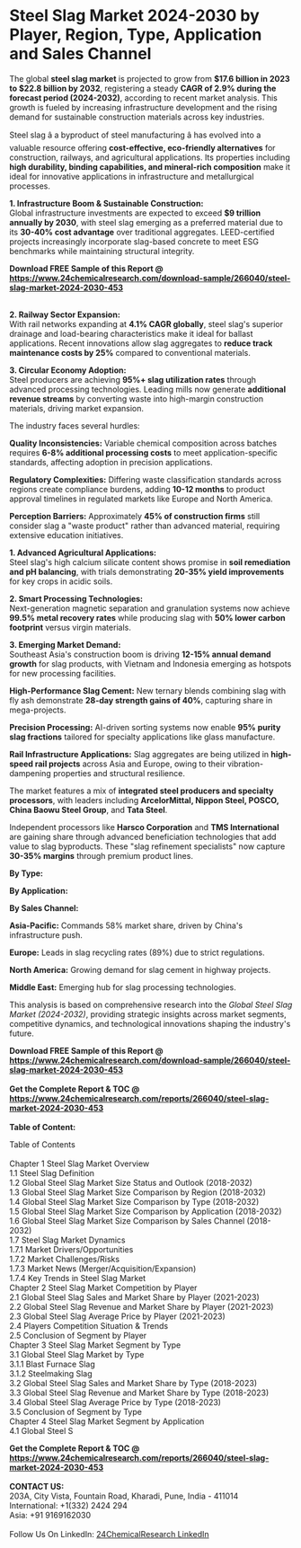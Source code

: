 <h1>Steel Slag Market 2024-2030 by Player, Region, Type, Application and Sales Channel</h1><p>The global <strong>steel slag market</strong> is projected to grow from <strong>$17.6 billion in 2023 to $22.8 billion by 2032</strong>, registering a steady <strong>CAGR of 2.9% during the forecast period (2024-2032)</strong>, according to recent market analysis. This growth is fueled by increasing infrastructure development and the rising demand for sustainable construction materials across key industries.</p><p>Steel slag â a byproduct of steel manufacturing â has evolved into a valuable resource offering <strong>cost-effective, eco-friendly alternatives</strong> for construction, railways, and agricultural applications. Its properties including <strong>high durability, binding capabilities, and mineral-rich composition</strong> make it ideal for innovative applications in infrastructure and metallurgical processes.</p><p><strong>1. Infrastructure Boom &amp; Sustainable Construction:</strong><br>
Global infrastructure investments are expected to exceed <strong>$9 trillion annually by 2030</strong>, with steel slag emerging as a preferred material due to its <strong>30-40% cost advantage</strong> over traditional aggregates. LEED-certified projects increasingly incorporate slag-based concrete to meet ESG benchmarks while maintaining structural integrity.</p><div><b>Download FREE Sample of this Report @ 
            <a href="https://www.24chemicalresearch.com/download-sample/266040/steel-slag-market-2024-2030-453">
            https://www.24chemicalresearch.com/download-sample/266040/steel-slag-market-2024-2030-453</a></b></div><br><p><strong>2. Railway Sector Expansion:</strong><br>
With rail networks expanding at <strong>4.1% CAGR globally</strong>, steel slag's superior drainage and load-bearing characteristics make it ideal for ballast applications. Recent innovations allow slag aggregates to <strong>reduce track maintenance costs by 25%</strong> compared to conventional materials.</p><p><strong>3. Circular Economy Adoption:</strong><br>
Steel producers are achieving <strong>95%+ slag utilization rates</strong> through advanced processing technologies. Leading mills now generate <strong>additional revenue streams</strong> by converting waste into high-margin construction materials, driving market expansion.</p><p>The industry faces several hurdles:</p><p><strong>Quality Inconsistencies:</strong> Variable chemical composition across batches requires <strong>6-8% additional processing costs</strong> to meet application-specific standards, affecting adoption in precision applications.</p><p><strong>Regulatory Complexities:</strong> Differing waste classification standards across regions create compliance burdens, adding <strong>10-12 months</strong> to product approval timelines in regulated markets like Europe and North America.</p><p><strong>Perception Barriers:</strong> Approximately <strong>45% of construction firms</strong> still consider slag a "waste product" rather than advanced material, requiring extensive education initiatives.</p><p><strong>1. Advanced Agricultural Applications:</strong><br>
Steel slag's high calcium silicate content shows promise in <strong>soil remediation and pH balancing</strong>, with trials demonstrating <strong>20-35% yield improvements</strong> for key crops in acidic soils.</p><p><strong>2. Smart Processing Technologies:</strong><br>
Next-generation magnetic separation and granulation systems now achieve <strong>99.5% metal recovery rates</strong> while producing slag with <strong>50% lower carbon footprint</strong> versus virgin materials.</p><p><strong>3. Emerging Market Demand:</strong><br>
Southeast Asia's construction boom is driving <strong>12-15% annual demand growth</strong> for slag products, with Vietnam and Indonesia emerging as hotspots for new processing facilities.</p><p><strong>High-Performance Slag Cement:</strong> New ternary blends combining slag with fly ash demonstrate <strong>28-day strength gains of 40%</strong>, capturing share in mega-projects.</p><p><strong>Precision Processing:</strong> AI-driven sorting systems now enable <strong>95% purity slag fractions</strong> tailored for specialty applications like glass manufacture.</p><p><strong>Rail Infrastructure Applications:</strong> Slag aggregates are being utilized in <strong>high-speed rail projects</strong> across Asia and Europe, owing to their vibration-dampening properties and structural resilience.</p><p>The market features a mix of <strong>integrated steel producers and specialty processors</strong>, with leaders including <strong>ArcelorMittal, Nippon Steel, POSCO, China Baowu Steel Group</strong>, and <strong>Tata Steel</strong>.</p><p>Independent processors like <strong>Harsco Corporation</strong> and <strong>TMS International</strong> are gaining share through advanced beneficiation technologies that add value to slag byproducts. These "slag refinement specialists" now capture <strong>30-35% margins</strong> through premium product lines.</p><p><strong>By Type:</strong></p><p><strong>By Application:</strong></p><p><strong>By Sales Channel:</strong></p><p><strong>Asia-Pacific:</strong> Commands 58% market share, driven by China's infrastructure push.</p><p><strong>Europe:</strong> Leads in slag recycling rates (89%) due to strict regulations.</p><p><strong>North America:</strong> Growing demand for slag cement in highway projects.</p><p><strong>Middle East:</strong> Emerging hub for slag processing technologies.</p><p>This analysis is based on comprehensive research into the <em>Global Steel Slag Market (2024-2032)</em>, providing strategic insights across market segments, competitive dynamics, and technological innovations shaping the industry's future.</p><div><b>Download FREE Sample of this Report @ 
            <a href="https://www.24chemicalresearch.com/download-sample/266040/steel-slag-market-2024-2030-453">
            https://www.24chemicalresearch.com/download-sample/266040/steel-slag-market-2024-2030-453</a></b></div><br><div><b>Get the Complete Report & TOC @ 
            <a href="https://www.24chemicalresearch.com/reports/266040/steel-slag-market-2024-2030-453">
            https://www.24chemicalresearch.com/reports/266040/steel-slag-market-2024-2030-453</a></b></div><br>
            <b>Table of Content:</b><p>Table of Contents<br />
<br />
Chapter 1 Steel Slag Market Overview<br />
    1.1 Steel Slag Definition<br />
    1.2 Global Steel Slag Market Size Status and Outlook (2018-2032)<br />
    1.3 Global Steel Slag Market Size Comparison by Region (2018-2032)<br />
    1.4 Global Steel Slag Market Size Comparison by Type (2018-2032)<br />
    1.5 Global Steel Slag Market Size Comparison by Application (2018-2032)<br />
    1.6 Global Steel Slag Market Size Comparison by Sales Channel (2018-2032)<br />
    1.7 Steel Slag Market Dynamics<br />
        1.7.1 Market Drivers/Opportunities<br />
        1.7.2 Market Challenges/Risks<br />
        1.7.3 Market News (Merger/Acquisition/Expansion)<br />
        1.7.4 Key Trends in Steel Slag Market<br />
Chapter 2 Steel Slag Market Competition by Player<br />
    2.1 Global Steel Slag Sales and Market Share by Player (2021-2023)<br />
    2.2 Global Steel Slag Revenue and Market Share by Player (2021-2023)<br />
    2.3 Global Steel Slag Average Price by Player (2021-2023)<br />
    2.4 Players Competition Situation & Trends<br />
    2.5 Conclusion of Segment by Player<br />
Chapter 3 Steel Slag Market Segment by Type<br />
    3.1 Global Steel Slag Market by Type<br />
        3.1.1 Blast Furnace Slag<br />
        3.1.2 Steelmaking Slag<br />
    3.2 Global Steel Slag Sales and Market Share by Type (2018-2023)<br />
    3.3 Global Steel Slag Revenue and Market Share by Type (2018-2023)<br />
    3.4 Global Steel Slag Average Price by Type (2018-2023)<br />
    3.5 Conclusion of Segment by Type<br />
Chapter 4 Steel Slag Market Segment by Application<br />
    4.1 Global Steel S</p><div><b>Get the Complete Report & TOC @ 
            <a href="https://www.24chemicalresearch.com/reports/266040/steel-slag-market-2024-2030-453">
            https://www.24chemicalresearch.com/reports/266040/steel-slag-market-2024-2030-453</a></b></div><br><b>CONTACT US:</b><br>
            203A, City Vista, Fountain Road, Kharadi, Pune, India - 411014<br>
            International: +1(332) 2424 294<br>
            Asia: +91 9169162030 <br><br>
            Follow Us On LinkedIn: <a href="https://www.linkedin.com/company/24chemicalresearch/">24ChemicalResearch LinkedIn</a>